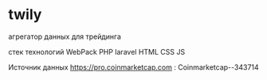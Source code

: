 # twily
агрегатор данных для трейдинга

стек технологий
   WebPack
   PHP
      laravel
   HTML
   CSS
   JS

Источник данных
    https://pro.coinmarketcap.com  :  Coinmarketcap--343714
